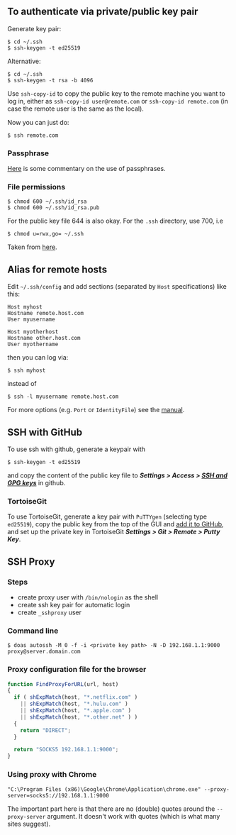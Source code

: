 ## To authenticate via private/public key pair
Generate key pair:
```
$ cd ~/.ssh
$ ssh-keygen -t ed25519
```
Alternative:
```
$ cd ~/.ssh
$ ssh-keygen -t rsa -b 4096
```
Use `ssh-copy-id` to copy the public key to the remote machine you want to log in, either as `ssh-copy-id user@remote.com` or `ssh-copy-id remote.com` (in case the remote user is the same as the local).

Now you can just do:
```
$ ssh remote.com
```
### Passphrase
[Here](https://docs.github.com/en/authentication/connecting-to-github-with-ssh/working-with-ssh-key-passphrases) is some commentary on the use of passphrases.

### File permissions
```
$ chmod 600 ~/.ssh/id_rsa
$ chmod 600 ~/.ssh/id_rsa.pub
``` 
For the public key file 644 is also okay.  For the `.ssh` directory, use 700, i.e
```
$ chmod u=rwx,go= ~/.ssh
```
Taken from [here](https://unix.stackexchange.com/questions/257590/ssh-key-permissions-chmod-settings).

## Alias for remote hosts
Edit `~/.ssh/config` and add sections (separated by `Host` specifications) like this:
```
Host myhost
Hostname remote.host.com
User myusername

Host myotherhost
Hostname other.host.com
User myothername
```
then you can log via:
```
$ ssh myhost
```
instead of
```
$ ssh -l myusername remote.host.com
```
For more options (e.g. `Port` or `IdentityFile`) see the [manual](https://man.openbsd.org/ssh_config).

## SSH with GitHub
To use ssh with github, generate a keypair with
```
$ ssh-keygen -t ed25519
```
and copy the content of the public key file to ***Settings > Access > [SSH and GPG keys](https://github.com/settings/keys)*** in github.

### TortoiseGit
To use TortoiseGit, generate a key pair with `PuTTYgen` (selecting type `ed25519`), copy the public key from the top of the GUI and [add it to GitHub](https://github.com/settings/keys), and set up the private key in TortoiseGit ***Settings > Git > Remote > Putty Key***.



## SSH Proxy
### Steps
* create proxy user with `/bin/nologin` as the shell
* create ssh key pair for automatic login
* create `_sshproxy` user

### Command line
`$ doas autossh -M 0 -f -i <private key path> -N -D 192.168.1.1:9000 proxy@server.domain.com`

### Proxy configuration file for the browser

```javascript
function FindProxyForURL(url, host)
{
  if ( shExpMatch(host, "*.netflix.com" )
    || shExpMatch(host, "*.hulu.com" )
    || shExpMatch(host, "*.apple.com" )
    || shExpMatch(host, "*.other.net" ) )
  {
    return "DIRECT";
  }

  return "SOCKS5 192.168.1.1:9000";
}
```

### Using proxy with Chrome

`"C:\Program Files (x86)\Google\Chrome\Application\chrome.exe" --proxy-server=socks5://192.168.1.1:9000`

The important part here is that there are no (double) quotes around the `--proxy-server` argument.  It doesn't work with quotes (which is what many sites suggest).
